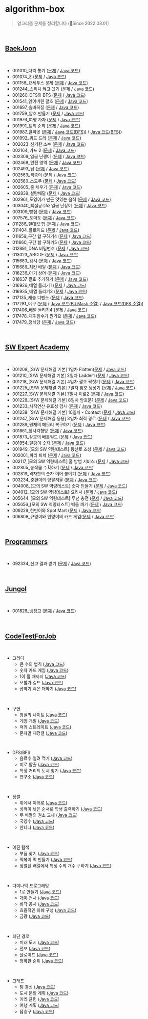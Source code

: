 # algorithm-box
> 알고리즘 문제를 정리합니다 (🚀Since 2022.08.01)

<br>

## [BaekJoon](https://www.acmicpc.net/)
<br>

* 001010_다리 놓기           ([문제](https://www.acmicpc.net/problem/1010) / [Java 코드](/baekjoon/BJ_1010.java)) 
* 001074_Z                   ([문제](https://www.acmicpc.net/problem/1074) / [Java 코드](/baekjoon/BJ_1074.java)) 
* 001158_요세푸스 문제       ([문제](https://www.acmicpc.net/problem/1158) / [Java 코드](/baekjoon/BJ_1158.java))
* 001244_스위치 켜고 끄기    ([문제](https://www.acmicpc.net/problem/1244) / [Java 코드](/baekjoon/BJ_1244.java))
* 001260_DFS와 BFS          ([문제](https://www.acmicpc.net/problem/1260) / [Java 코드](/baekjoon/BJ_1260.java)) 
* 001541_잃어버린 괄호       ([문제](https://www.acmicpc.net/problem/1541) / [Java 코드](/baekjoon/BJ_1541.java)) 
* 001697_숨바꼭질            ([문제](https://www.acmicpc.net/problem/1697) / [Java 코드](/baekjoon/BJ_1697.java)) 
* 001759_암호 만들기         ([문제](https://www.acmicpc.net/problem/1759) / [Java 코드](/baekjoon/BJ_1759.java)) 
* 001976_여행 가자           ([문제](https://www.acmicpc.net/problem/1976) / [Java 코드](/baekjoon/BJ_1976.java)) 
* 001991_트리 순회           ([문제](https://www.acmicpc.net/problem/1991) / [Java 코드](/baekjoon/BJ_1991.java)) 
* 001987_알파벳              ([문제](https://www.acmicpc.net/problem/1987) / [Java 코드(DFS)](/baekjoon/BJ_1987.java)) / [Java 코드(BFS)](/baekjoon/BJ_1987_2.java))
* 001992_쿼드 드리           ([문제](https://www.acmicpc.net/problem/1992) / [Java 코드](/baekjoon/BJ_1992.java))
* 002023_신기한 소수         ([문제](https://www.acmicpc.net/problem/2023) / [Java 코드](/baekjoon/BJ_2023.java)) 
* 002164_카드 2              ([문제](https://www.acmicpc.net/problem/2164) / [Java 코드](/baekjoon/BJ_2164.java)) 
* 002309_일곱 난쟁이          ([문제](https://www.acmicpc.net/problem/2309) / [Java 코드](/baekjoon/BJ_2309.java))
* 002468_안전 영역            ([문제](https://www.acmicpc.net/problem/2468) / [Java 코드](/baekjoon/BJ_2468.java))
* 002493_탑                  ([문제](https://www.acmicpc.net/problem/2493) / [Java 코드](/baekjoon/BJ_2493.java)) 
* 002563_색종이              ([문제](https://www.acmicpc.net/problem/2563) / [Java 코드](/baekjoon/BJ_2563.java))
* 002580_스도쿠              ([문제](https://www.acmicpc.net/problem/2580) / [Java 코드](/baekjoon/BJ_2580.java))  
* 002605_줄 세우기           ([문제](https://www.acmicpc.net/problem/2605) / [Java 코드](/baekjoon/BJ_2605.java))
* 002839_설탕배달            ([문제](https://www.acmicpc.net/problem/2839) / [Java 코드](/baekjoon/BJ_2839.java)) 
* 002961_도영이가 만든 맛있는 음식 ([문제](https://www.acmicpc.net/problem/2961) / [Java 코드](/baekjoon/BJ_2961.java)) 
* 003040_백설공주와 일곱 난장이 ([문제](https://www.acmicpc.net/problem/3040) / [Java 코드](/baekjoon/BJ_3040.java))  
* 003109_빵집                ([문제](https://www.acmicpc.net/problem/3109) / [Java 코드](/baekjoon/BJ_3109.java))
* 007576_토마토              ([문제](https://www.acmicpc.net/problem/7576) / [Java 코드](/baekjoon/BJ_7576.java))
* 011286_절대값 힙           ([문제](https://www.acmicpc.net/problem/11286) / [Java 코드](/baekjoon/BJ_11286.java))
* 011404_플로이드            ([문제](https://www.acmicpc.net/problem/11404) / [Java 코드](/baekjoon/BJ_11404.java)) 
* 011659_구간 합 구하기4     ([문제](https://www.acmicpc.net/problem/11659) / [Java 코드](/baekjoon/BJ_11659.java)) 
* 011660_구간 합 구하기5     ([문제](https://www.acmicpc.net/problem/11660) / [Java 코드](/baekjoon/BJ_11660.java)) 
* 012891_DNA 비밀번호        ([문제](https://www.acmicpc.net/problem/12891) / [Java 코드](/baekjoon/BJ_12891.java))
* 013023_ABCDE              ([문제](https://www.acmicpc.net/problem/13023) / [Java 코드](/baekjoon/BJ_13023.java)) 
* 015683_감시                ([문제](https://www.acmicpc.net/problem/15683) / [Java 코드](/baekjoon/BJ_15683.java))
* 015686_치킨 배달           ([문제](https://www.acmicpc.net/problem/15686) / [Java 코드](/baekjoon/BJ_15686.java)) 
* 016236_아기 상어           ([문제](https://www.acmicpc.net/problem/16236) / [Java 코드](/baekjoon/BJ_16236.java)) 
* 016637_괄호 추가하기        ([문제](https://www.acmicpc.net/problem/16637) / [Java 코드](/baekjoon/Bj_16637.java)) 
* 016926_배열 돌리기1         ([문제](https://www.acmicpc.net/problem/16926) / [Java 코드](/baekjoon/BJ_16926.java))
* 016935_배열 돌리기3         ([문제](https://www.acmicpc.net/problem/16935) / [Java 코드](/baekjoon/BJ_16935.java)) 
* 017135_캐슬 디펜스          ([문제](https://www.acmicpc.net/problem/17135) / [Java 코드](/baekjoon/BJ_17135.java)) 
* 017281_야구                ([문제](https://www.acmicpc.net/problem/17281) / [Java 코드(Bit Mask 순열)](/baekjoon/BJ_17281.java) / [Java 코드(DFS 순열)](/baekjoon/BJ_17281_timeout.java))
* 017406_배열 돌리기4         ([문제](https://www.acmicpc.net/problem/17406) / [Java 코드](/baekjoon/BJ_17406.java))
* 017478_재귀함수가 뭔가요   ([문제](https://www.acmicpc.net/problem/17478) / [Java 코드](/baekjoon/BJ_17478.java)) 
* 017479_정식당             ([문제](https://www.acmicpc.net/problem/17479) / [Java 코드](/baekjoon/BJ_17479.java))


<br>

## [SW Expert Academy](https://swexpertacademy.com/main/main.do)
<br>

* 001208_[S/W 문제해결 기본] 1일차 Flatten([문제](https://swexpertacademy.com/main/code/problem/problemDetail.do?contestProbId=AV139KOaABgCFAYh) / [Java 코드](/swacademy/D3_1208.java))
* 001210_[S/W 문제해결 기본] 2일차 Ladder1 ([문제](https://swexpertacademy.com/main/code/problem/problemDetail.do?contestProbId=AV14ABYKADACFAYh) / [Java 코드](/swacademy/D4_1210.java))
* 001218_[S/W 문제해결 기본] 4일차 괄호 짝짓기 ([문제](https://swexpertacademy.com/main/code/problem/problemDetail.do?contestProbId=AV14eWb6AAkCFAYD) / [Java 코드](/swacademy/D4_1218.java))  
* 001225_[S/W 문제해결 기본] 7일차 암호 생성기 ([문제](https://swexpertacademy.com/main/solvingProblem/solvingProblem.do) / [Java 코드](/swacademy/D3_1225.java))
* 001227_[S/W 문제해결 기본] 7일차 미로2 ([문제](https://swexpertacademy.com/main/code/problem/problemDetail.do?contestProbId=AV14wL9KAGkCFAYD&) / [Java 코드](/swacademy/D4_1227.java)) 
* 001228_[S/W 문제해결 기본] 8일차 암호문1 ([문제](https://swexpertacademy.com/main/code/problem/problemDetail.do?contestProbId=AV14w-rKAHACFAYD) / [Java 코드](/swacademy/D3_1228.java))   
* 001233_사칙연산 유효성 검사 ([문제](https://swexpertacademy.com/main/code/problem/problemDetail.do?contestProbId=AV141176AIwCFAYD) / [Java 코드](/swacademy/D4_1233.java)) 
* 001238_[S/W 문제해결 기본] 10일차 - Contact ([문제](https://swexpertacademy.com/main/code/problem/problemDetail.do?contestProbId=AV15B1cKAKwCFAYD) / [Java 코드](/swacademy/D4_1238.java))
* 001247_[S/W 문제해결 응용] 3일차 최적 경로 ([문제](https://swexpertacademy.com/main/code/problem/problemDetail.do?contestProbId=AV15OZ4qAPICFAYD) / [Java 코드](/swacademy/D5_1247.java)) 
* 001289_원재의 메모리 복구하기 ([문제](https://swexpertacademy.com/main/code/problem/problemDetail.do?contestProbId=AV19AcoKI9sCFAZN) / [Java 코드](/swacademy/D3_1289.java))
* 001861_정사각형방 ([문제](https://swexpertacademy.com/main/code/problem/problemDetail.do?contestProbId=AV5LtJYKDzsDFAXc) / [Java 코드](/swacademy/D4_1861.java)) 
* 001873_상호의 배틀필드 ([문제](https://swexpertacademy.com/main/code/problem/problemDetail.do?contestProbId=AV5LyE7KD2ADFAXc) / [Java 코드](/swacademy/D3_1873.java))
* 001954_달팽이 숫자 ([문제](https://swexpertacademy.com/main/code/problem/problemDetail.do?contestProbId=AV5PobmqAPoDFAUq) / [Java 코드](/swacademy/D2_1954.java))
* 001949_[모의 SW 역량테스트] 등산로 조성 ([문제](https://swexpertacademy.com/main/code/problem/problemDetail.do?contestProbId=AV5PoOKKAPIDFAUq) / [Java 코드](/swacademy/Mock_1949.java))  
* 002001_파리 퇴치 ([문제](https://swexpertacademy.com/main/code/problem/problemDetail.do?contestProbId=AV5PzOCKAigDFAUq) / [Java 코드](/swacademy/D2_2001.java)) 
* 002117_[모의 SW 역량테스트] 홈 방범 서비스 ([문제](https://swexpertacademy.com/main/code/problem/problemDetail.do?contestProbId=AV5V61LqAf8DFAWu) / [Java 코드](/swacademy/Mock_2117.java)) 
* 002805_농작물 수확하기 ([문제](https://swexpertacademy.com/main/code/problem/problemDetail.do?contestProbId=AV7GLXqKAWYDFAXB) / [Java 코드](/swacademy/D3_2805.java))
* 002819_격자판의 숫자 이어 붙이기 ([문제](https://swexpertacademy.com/main/code/problem/problemDetail.do?contestProbId=AV7I5fgqEogDFAXB) / [Java 코드](/swacademy/D4_2819.java))  
* 003234_준환이의 양팔저울 ([문제](https://swexpertacademy.com/main/code/problem/problemDetail.do?contestProbId=AWAe7XSKfUUDFAUw&) / [Java 코드](/swacademy/D4_3234.java))
* 004008_[모의 SW 역량테스트] 숫자 만들기 ([문제](https://swexpertacademy.com/main/code/problem/problemDetail.do?contestProbId=AWIeRZV6kBUDFAVH) / [Java 코드](/swacademy/Mock_4008.java))
* 004012_[모의 SW 역량테스트] 요리사 ([문제](https://swexpertacademy.com/main/code/problem/problemDetail.do?contestProbId=AWIeUtVakTMDFAVH) / [Java 코드](/swacademy/Mock_4012))
* 005644_[모의 SW 역량테스트] 무선 충전 ([문제](https://swexpertacademy.com/main/code/problem/problemDetail.do?contestProbId=AWXRDL1aeugDFAUo) / [Java 코드](/swacademy/Mock_5644.java)) 
* 005656_[모의 SW 역량테스트] 벽돌 깨기 ([문제](https://swexpertacademy.com/main/code/problem/problemDetail.do?contestProbId=AWXRQm6qfL0DFAUo&) / [Java 코드](/swacademy/Mock_5656.java)) 
* 009229_한빈이와 Spot Mart ([문제](https://swexpertacademy.com/main/code/problem/problemDetail.do?contestProbId=AW8Wj7cqbY0DFAXN) / [Java 코드](/swacademy/D3_9229.java))  
* 006808_규영이와 인영이의 카드 게임([문제](https://swexpertacademy.com/main/code/problem/problemDetail.do?contestProbId=AWgv9va6HnkDFAW0) / [Java 코드](/swacademy/D3_6808.java))

<br>


## [Programmers](https://school.programmers.co.kr/learn/challenges)
<br>

* 092334_신고 결과 받기 ([문제](https://school.programmers.co.kr/learn/courses/30/lessons/92334) / [Java 코드](/programmers/PG_92334.java))

<br>


## [Jungol](http://www.jungol.co.kr/)
<br>

* 001828_냉장고 ([문제](http://www.jungol.co.kr/bbs/board.php?bo_table=pbank&code=1828&sca=3050) / [Java 코드](/jungol/JO_1828.java))

<br>

## [CodeTestForJob](https://github.com/ndb796/python-for-coding-test)
<br>

* 그리디
  * 큰 수의 법칙       ([Java 코드](/codetestforjob/BigNumberRule.java))
  * 숫자 카드 게임     ([Java 코드](/codetestforjob/NumberCardGame.java))
  * 1이 될 때까지      ([Java 코드](/codetestforjob/UntilOne.java))
  * 모험가 길드       ([Java 코드](/codetestforjob/AdventurerGuild.java))
  * 곱하기 혹은 더하기       ([Java 코드](/codetestforjob/MulOrPlus.java))
  
<br>
  
* 구현
  * 왕실의 나이트      ([Java 코드](/codetestforjob/KnightOfKingdom.java))
  * 게임 개발          ([Java 코드](/codetestforjob/DevelopGame.java))
  * 럭키 스트레이트     ([Java 코드](/codetestforjob/LuckyStraight.java))
  * 문자열 재정렬     ([Java 코드](/codetestforjob/RearrangeString.java))
  
<br>
  
* DFS/BFS
  * 음료수 얼려 먹기            ([Java 코드](/codetestforjob/IceBeverage.java))
  * 미로 탈출                    ([Java 코드](/codetestforjob/EscapeMaze.java))
  * 특정 거리의 도시 찾기           ([Java 코드](/codetestforjob/FindCity.java))
  * 연구소                          ([Java 코드](/codetestforjob/Laboratory.java))
    
<br>
  
* 정렬
  * 위에서 아래로                        ([Java 코드](/codetestforjob/UpToDown.java))
  * 성적이 낮은 순서로 학생 출력하기      ([Java 코드](/codetestforjob/TestScore.java))
  * 두 배열의 원소 교체                  ([Java 코드](/codetestforjob/ChangeElement.java))
  * 국영수                             ([Java 코드](/codetestforjob/KorEngMath.java))
  * 안테나                             ([Java 코드](/codetestforjob/Antenna.java))
    
<br>
  
* 이진 탐색
  * 부품 찾기                             ([Java 코드](/codetestforjob/ChangePart.java))
  * 떡볶이 떡 만들기                      ([Java 코드](/codetestforjob/RiceCake.java))
  * 정렬된 배열에서 특정 수의 개수 구하기   ([Java 코드](/codetestforjob/CountSpeicificNumber.java))
    
<br>
  
* 다이나믹 프로그래밍
  * 1로 만들기                          ([Java 코드](/codetestforjob/MakeOne.java))
  * 개미 전사                           ([Java 코드](/codetestforjob/AntWarrior.java))
  * 바닥 공사                           ([Java 코드](/codetestforjob/ConstructFloor.java))
  * 효율적인 화폐 구성                  ([Java 코드](/codetestforjob/MonetaryComposition.java))  
  * 금광                               ([Java 코드](/codetestforjob/GoldMine.java))  
    
<br>
  
* 최단 경로
  * 미래 도시                           ([Java 코드](/codetestforjob/FutureCity.java))
  * 전보                                ([Java 코드](/codetestforjob/Telegram.java))
  * 플로이드                             ([Java 코드](/codetestforjob/Floyd.java))
  * 정확한 순위                          ([Java 코드](/codetestforjob/ExactRank.java))
    
<br>
  
* 그래프
  * 팀 결성                                ([Java 코드](/codetestforjob/TeamFormation.java))
  * 도시 분할 계획                         ([Java 코드](/codetestforjob/CityDIvisionPlan.java))
  * 커리 큘럼                              ([Java 코드](/codetestforjob/Curriculum.java))
  * 여행 계획                              ([Java 코드](/codetestforjob/TravelPlan.java))
  * 탑승구                                ([Java 코드](/codetestforjob/BoardingGate.java))
    
<br>

  
  
  

